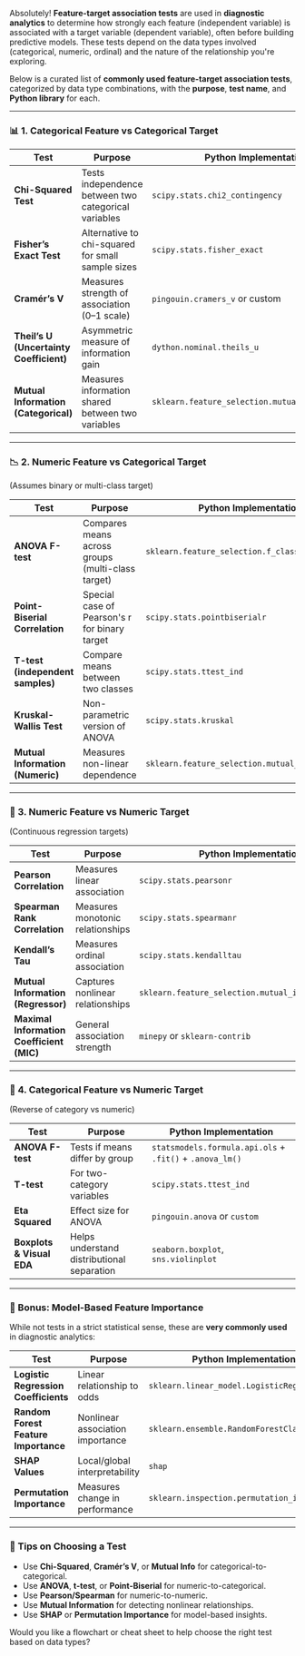 Absolutely! **Feature-target association tests** are used in **diagnostic analytics** to determine how strongly each feature (independent variable) is associated with a target variable (dependent variable), often before building predictive models. These tests depend on the data types involved (categorical, numeric, ordinal) and the nature of the relationship you're exploring.

Below is a curated list of **commonly used feature-target association tests**, categorized by data type combinations, with the **purpose**, **test name**, and **Python library** for each.

---

### 📊 1. **Categorical Feature vs Categorical Target**

| Test                                    | Purpose                                              | Python Implementation                           |
| --------------------------------------- | ---------------------------------------------------- | ----------------------------------------------- |
| **Chi-Squared Test**                    | Tests independence between two categorical variables | `scipy.stats.chi2_contingency`                  |
| **Fisher’s Exact Test**                 | Alternative to chi-squared for small sample sizes    | `scipy.stats.fisher_exact`                      |
| **Cramér’s V**                          | Measures strength of association (0–1 scale)         | `pingouin.cramers_v` or custom                  |
| **Theil’s U (Uncertainty Coefficient)** | Asymmetric measure of information gain               | `dython.nominal.theils_u`                       |
| **Mutual Information (Categorical)**    | Measures information shared between two variables    | `sklearn.feature_selection.mutual_info_classif` |

---

### 📉 2. **Numeric Feature vs Categorical Target**

(Assumes binary or multi-class target)

| Test                             | Purpose                                           | Python Implementation                           |
| -------------------------------- | ------------------------------------------------- | ----------------------------------------------- |
| **ANOVA F-test**                 | Compares means across groups (multi-class target) | `sklearn.feature_selection.f_classif`           |
| **Point-Biserial Correlation**   | Special case of Pearson's r for binary target     | `scipy.stats.pointbiserialr`                    |
| **T-test (independent samples)** | Compare means between two classes                 | `scipy.stats.ttest_ind`                         |
| **Kruskal-Wallis Test**          | Non-parametric version of ANOVA                   | `scipy.stats.kruskal`                           |
| **Mutual Information (Numeric)** | Measures non-linear dependence                    | `sklearn.feature_selection.mutual_info_classif` |

---

### 🔢 3. **Numeric Feature vs Numeric Target**

(Continuous regression targets)

| Test                                      | Purpose                          | Python Implementation                              |
| ----------------------------------------- | -------------------------------- | -------------------------------------------------- |
| **Pearson Correlation**                   | Measures linear association      | `scipy.stats.pearsonr`                             |
| **Spearman Rank Correlation**             | Measures monotonic relationships | `scipy.stats.spearmanr`                            |
| **Kendall’s Tau**                         | Measures ordinal association     | `scipy.stats.kendalltau`                           |
| **Mutual Information (Regressor)**        | Captures nonlinear relationships | `sklearn.feature_selection.mutual_info_regression` |
| **Maximal Information Coefficient (MIC)** | General association strength     | `minepy` or `sklearn-contrib`                      |

---

### 🔡 4. **Categorical Feature vs Numeric Target**

(Reverse of category vs numeric)

| Test                      | Purpose                                    | Python Implementation                                    |
| ------------------------- | ------------------------------------------ | -------------------------------------------------------- |
| **ANOVA F-test**          | Tests if means differ by group             | `statsmodels.formula.api.ols` + `.fit()` + `.anova_lm()` |
| **T-test**                | For two-category variables                 | `scipy.stats.ttest_ind`                                  |
| **Eta Squared**           | Effect size for ANOVA                      | `pingouin.anova` or `custom`                             |
| **Boxplots & Visual EDA** | Helps understand distributional separation | `seaborn.boxplot`, `sns.violinplot`                      |

---

### 🧠 Bonus: Model-Based Feature Importance

While not tests in a strict statistical sense, these are **very commonly used** in diagnostic analytics:

| Test                                 | Purpose                          | Python Implementation                       |
| ------------------------------------ | -------------------------------- | ------------------------------------------- |
| **Logistic Regression Coefficients** | Linear relationship to odds      | `sklearn.linear_model.LogisticRegression`   |
| **Random Forest Feature Importance** | Nonlinear association importance | `sklearn.ensemble.RandomForestClassifier`   |
| **SHAP Values**                      | Local/global interpretability    | `shap`                                      |
| **Permutation Importance**           | Measures change in performance   | `sklearn.inspection.permutation_importance` |

---

### 🧪 Tips on Choosing a Test

* Use **Chi-Squared**, **Cramér’s V**, or **Mutual Info** for categorical-to-categorical.
* Use **ANOVA**, **t-test**, or **Point-Biserial** for numeric-to-categorical.
* Use **Pearson/Spearman** for numeric-to-numeric.
* Use **Mutual Information** for detecting nonlinear relationships.
* Use **SHAP** or **Permutation Importance** for model-based insights.

Would you like a flowchart or cheat sheet to help choose the right test based on data types?

